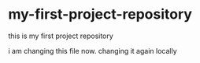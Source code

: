 # my-first-project-repository
this is my first project repository

i am changing this file now. changing it again locally
